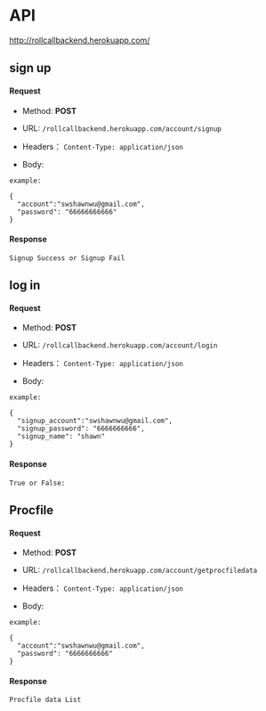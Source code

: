 # API
 http://rollcallbackend.herokuapp.com/

## sign up
#### Request
- Method: **POST**
- URL:  ```/rollcallbackend.herokuapp.com/account/signup```
   
- Headers：
    ```Content-Type: application/json```
- Body:
```
example:

{
  "account":"swshawnwu@gmail.com",
  "password": "66666666666"
}
```

#### Response
```
Signup Success or Signup Fail
```




## log in
#### Request
- Method: **POST**
- URL:  ```/rollcallbackend.herokuapp.com/account/login```
   
- Headers：
    ```Content-Type: application/json```
- Body:

```
example:

{
  "signup_account":"swshawnwu@gmail.com",
  "signup_password": "6666666666",
  "signup_name": "shawn"
}
```

#### Response
```
True or False:
```


## Procfile
#### Request
- Method: **POST**
- URL:  ```/rollcallbackend.herokuapp.com/account/getprocfiledata```
   
- Headers：
    ```Content-Type: application/json```
- Body:

```
example:

{
  "account":"swshawnwu@gmail.com",
  "password": "6666666666"
}
```

#### Response
```
Procfile data List

